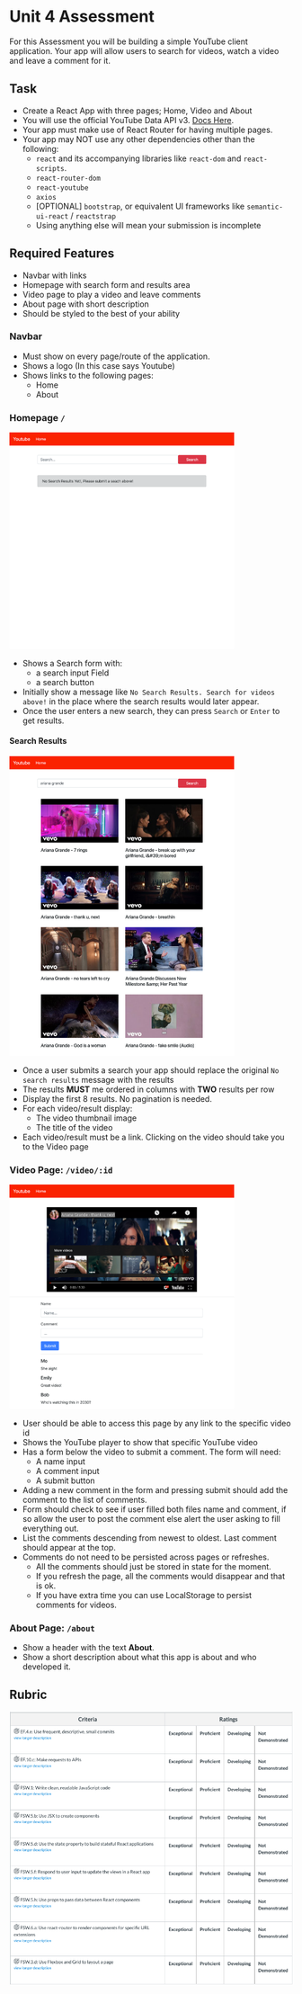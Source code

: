 # Unit 4 Assessment

For this Assessment you will be building a simple YouTube client application. Your app will allow users to search for videos, watch a video and leave a comment for it.

## Task

- Create a React App with three pages; Home, Video and About
- You will use the official YouTube Data API v3. [Docs Here](https://developers.google.com/youtube/v3/docs/).
- Your app must make use of React Router for having multiple pages. 
- Your app may NOT use any other dependencies other than the following:
  - `react` and its accompanying libraries like `react-dom` and `react-scripts`.
  - `react-router-dom`
  - `react-youtube`
  - `axios`
  - [OPTIONAL] `bootstrap`, or equivalent UI frameworks like `semantic-ui-react` / `reactstrap`
  - Using anything else will mean your submission is incomplete

## Required Features
- Navbar with links
- Homepage with search form and results area
- Video page to play a video and leave comments
- About page with short description
- Should be styled to the best of your ability

### Navbar
- Must show on every page/route of the application.
- Shows a logo (In this case says Youtube)
- Shows links to the following pages:
  - Home
  - About


### Homepage `/`

<img src='assets/home-1.png' width='400'>

- Shows a Search form with:
  - a search input Field
  - a search button
- Initially show a message like `No Search Results. Search for videos above!` in the place where the search results would later appear.
- Once the user enters a new search, they can press `Search` or `Enter` to get results. 

#### Search Results

<img src='assets/home-2.png' width='400'>

- Once a user submits a search your app should replace the original `No search results` message with the results
- The results **MUST** me ordered in columns with **TWO** results per row
- Display the first 8 results. No pagination is needed. 
- For each video/result display:
  - The video thumbnail image
  - The title of the video
- Each video/result must be a link. Clicking on the video should take you to the Video page

### Video Page: `/video/:id`

<img src='assets/video.png' width='400'>

- User should be able to access this page by any link to the specific video id
- Shows the YouTube player to show that specific YouTube video
- Has a form below the video to submit a comment. The form will need:
  - A name input
  - A comment input
  - A submit button
- Adding a new comment in the form and pressing submit should add the comment to the list of comments.
- Form should check to see if user filled both files name and comment, if so allow the user to post the comment else alert the user asking to fill everything out.
- List the comments descending from newest to oldest. Last comment should appear at the top.
- Comments do not need to be persisted across pages or refreshes.
  - All the comments should just be stored in state for the moment.
  - If you refresh the page, all the comments would disappear and that is ok.
  - If you have extra time you can use LocalStorage to persist comments for videos.

### About Page: `/about`

- Show a header with the text **About**.
- Show a short description about what this app is about and who developed it.

## Rubric

![unit4AssessmentRubric](./assets/unit4AssessmentRubric.png)
